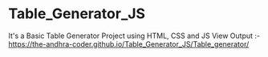 # Table_Generator_JS
It's a Basic Table Generator Project using HTML, CSS and JS 
View Output :- 
https://the-andhra-coder.github.io/Table_Generator_JS/Table_generator/
